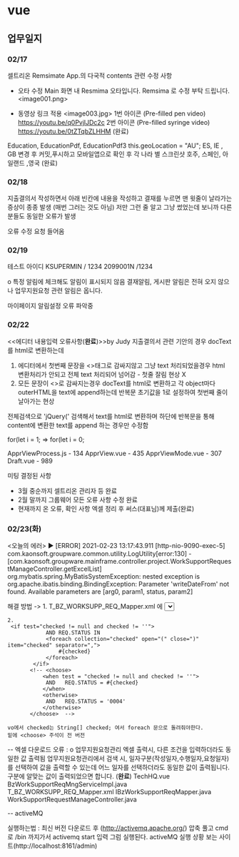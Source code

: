 # vue

## 업무일지

### 02/17
셀트리온 Remsimate App.의 다국적 contents 관련 수정 사항 
 
- 오타 수정
      Main 화면 내 Resmima 오타입니다. Remsima 로 수정 부탁 드립니다. 
                     <image001.png>
 
- 동영상 링크 적용
                     <image003.jpg> 
 1번 아이콘 (Pre-filled pen video)
 https://youtu.be/q0PvjlJDc2c
 2번 아이콘 (Pre-filled syringe video)
 https://youtu.be/0tZTqbZLHHM
  (완료)

Education, EducationPdf, EducationPdf3 
this.geoLocation = "AU";
ES,  IE , GB
변경 후 커밋,푸시하고 모바일앱으로 확인 후 
각 나라 별 스크린샷 
호주, 스페인, 아일랜드 ,영국
(완료) 


### 02/18 

지출결의서 작성하면서 아래 빈칸에 
내용을 작성하고 결재를 누르면 맨 윗줄이 날라가는 
증상이 종종 발생 (매번 그러는 것도 아님)
저만 그런 줄 알고 그냥 썼었는데 보니까 다른 분들도
동일한 오류가 발생

오류 수정 요청 들어옴 

### 02/19

테스트 아이디 
KSUPERMIN / 1234
2099001N /1234

	
o 특정 알림에 체크해도 알림이 표시되지 않음
결재알림, 게시판 알림은 전혀 오지 않으나 업무지원요청 관련 알림은 옵니다.

마이페이지 알림설정 오류 파악중

### 02/22
<<에디터 내용입력 오류사항(**완료**)>>by Judy 
지출결의서 관련 기안의 경우
docText를 html로 변환하는데
1. 에디터에서 첫번째 문장을 <>태그로 감싸지않고 그냥 text 처리되었을경우
html 변환처리가 안되고 전체 text 처리되어 넘어감 - 첫줄 잘림 현상 X
2. 모든 문장이 <>로 감싸지는경우 docText를 html로 변환하고 각 object마다 outerHTML을 text에  append하는데 반복문 초기값을 1로 설정하여 첫번째 줄이 날아가는 현상

전체검색으로 'jQuery(' 검색해서
text를 html로 변환하며 하단에 반복문을 통해 content에 변환한 text를 append 하는 경우만 수정함

for(let i = 1;
=> for(let i = 0;

ApprViewProcess.js - 134
ApprView.vue - 435
ApprViewMode.vue - 307
Draft.vue - 989


미팅
결정된 사항
- 3월 중순까지 셀트리온 관리자 등 완료
- 2월 말까지 그룹웨어 모든 오류 사항 수정 완료
- 현재까지 온 오류, 확인 사항 엑셀 정리 후 써스(대표님)께 제출(완료)


### 02/23(화)

<오늘의 에러>
▶ [ERROR] 2021-02-23 13:17:43.911 [http-nio-9090-exec-5] com.kaonsoft.groupware.common.utility.LogUtility[error:130] - [com.kaonsoft.groupware.mainframe.controller.project.WorkSupportRequestManageController.getExcelList] org.mybatis.spring.MyBatisSystemException: nested exception is org.apache.ibatis.binding.BindingException: Parameter 'writeDateFrom' not found. Available parameters are [arg0, param1, status, param2]

해결 방법 -> 
	1. T_BZ_WORKSUPP_REQ_Mapper.xml 에 
	<select id="getExcelListForHq" parameterType="BzWorkSupportSearchRequestVO" resultType="BzWorkSuppRequestMngDTO"> 가 있는데
	parameterType이 BzWorkSupportSearchRequestVO" 인데 
	IBzWorkSupportReqMapper.java 안에 
	List<BzWorkSuppRequestMngDTO> getExcelListForHq(final BzWorkSupportSearchRequestVO vo); 부분에 
	List<BzWorkSuppRequestMngDTO> getExcelListForHq(final BzWorkSupportSearchRequestVO vo, String status); 로 해놓음;;
	parameterType이 두개일 순 없다.. 
	
	
	2.
	 <if test="checked != null and checked != ''">
                AND REQ.STATUS IN
                <foreach collection="checked" open="(" close=")" item="checked" separator=",">
                    #{checked}
                </foreach>
            </if>
		   <!-- <choose>
	           <when test = "checked != null and checked != ''">
	            AND   REQ.STATUS = #{checked}
	           </when>
	           <otherwise>
				AND   REQ.STATUS = '0004'
			   </otherwise>
		   </choose>  -->
		
	vo에서 checked는 String[] checked; 여서 foreach 문으로 돌려줘야한다. 
	밑에 <choose> 주석이 전 버전 

-- 엑셀 다운로드 오류 : 
o 업무지원요청관리 엑셀 출력시, 다른 조건을 입력하더라도 동일한 값 출력됨
업무지원요청관리에서 검색 시, 일자구분(작성일자,수행일자,요청일자)를 선택하여 값을 출력할 수 있는데 어느 일자를 선택하더라도 동일한 값이 출력됩니다. 구분에 알맞는 값이 출력되었으면 합니다.  (**완료**)
TechHQ.vue
BzWorkSupportReqMngServiceImpl.java
T_BZ_WORKSUPP_REQ_Mapper.xml
IBzWorkSupportReqMapper.java
WorkSupportRequestManageController.java


-- activeMQ 

실행하는법 : 최신 버전 다운로드 후 (http://activemq.apache.org/) 
	     압축 풀고 cmd 로 /bin 까지가서 activemq start 입력
	     그럼 실행된다.
activeMQ 실행 상황 보는 사이트(http://localhost:8161/admin)
